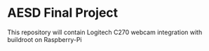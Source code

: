 # AESD Final Project
This repository will contain Logitech C270 webcam integration with buildroot on Raspberry-Pi
